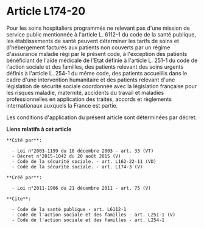 # Article L174-20

Pour les soins hospitaliers programmés ne relevant pas d'une mission de service public mentionnée à l'article L. 6112-1 du
code de la santé publique, les établissements de santé peuvent déterminer les tarifs de soins et d'hébergement facturés aux
patients non couverts par un régime d'assurance maladie régi par le présent code, à l'exception des patients bénéficiant de
l'aide médicale de l'Etat définie à l'article L. 251-1 du code de l'action sociale et des familles, des patients relevant des
soins urgents définis à l'article L. 254-1 du même code, des patients accueillis dans le cadre d'une intervention humanitaire
et des patients relevant d'une législation de sécurité sociale coordonnée avec la législation française pour les risques
maladie, maternité, accidents du travail et maladies professionnelles en application des traités, accords et règlements
internationaux auxquels la France est partie. 

Les conditions d'application du présent article sont déterminées par décret.

**Liens relatifs à cet article**

	**Cité par**:

	  - Loi n°2003-1199 du 18 décembre 2003 - art. 33 (VT)
	  - Décret n°2015-1042 du 20 août 2015 (V)
	  - Code de la sécurité sociale. - art. L162-22-11 (VD)
	  - Code de la sécurité sociale. - art. L174-3 (V)

	**Créé par**:

	  - Loi n°2011-1906 du 21 décembre 2011 - art. 75 (V)

	**Cite**:

	  - Code de la santé publique - art. L6112-1
	  - Code de l'action sociale et des familles - art. L251-1 (V)
	  - Code de l'action sociale et des familles - art. L254-1
